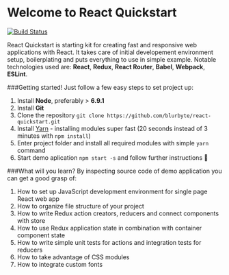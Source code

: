 # Welcome to React Quickstart
[![Build Status](https://travis-ci.org/blurbyte/react-quickstart.svg?branch=master)](https://travis-ci.org/blurbyte/react-quickstart)

React Quickstart is starting kit for creating fast and responsive web applications with React. It takes care of initial developement environment setup, boilerplating and puts everything to use in simple example. Notable technologies used are: __React__, __Redux__, __React Router__, __Babel__, __Webpack__, __ESLint__.

###Getting started!
Just follow a few easy steps to set project up:
  1. Install __Node__, preferably > __6.9.1__
  2. Install __Git__
  3. Clone the repository `git clone https://github.com/blurbyte/react-quickstart.git`
  4. Install [Yarn](https://yarnpkg.com/) - installing modules super fast (20 seconds instead of 3 minutes with `npm install`)
  5. Enter project folder and install all required modules with simple `yarn` command
  6. Start demo aplication `npm start -s` and follow further instructions 🙂

###What will you learn?
By inspecting source code of demo application you can get a good grasp of:
  1. How to set up JavaScript development environment for single page React web app
  2. How to organize file structure of your project
  3. How to write Redux action creators, reducers and connect components with store
  4. How to use Redux application state in combination with container component state
  5. How to write simple unit tests for actions and integration tests for reducers
  6. How to take advantage of CSS modules
  7. How to integrate custom fonts
